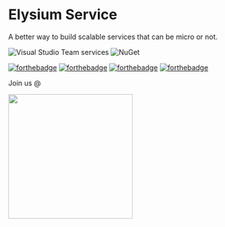 # Elysium Service

A better way to build scalable services that can be micro or not.

![Visual Studio Team services](https://img.shields.io/vso/build/elysiumlabs/28c50ec9-7531-40fd-8704-f2c618688944/1.svg?style=for-the-badge)
![NuGet](https://img.shields.io/nuget/dt/Elysium.Service.svg?style=for-the-badge)

[![forthebadge](http://forthebadge.com/images/badges/built-with-love.svg)](http://forthebadge.com)
[![forthebadge](http://forthebadge.com/images/badges/contains-cat-gifs.svg)](http://forthebadge.com)
[![forthebadge](http://forthebadge.com/images/badges/designed-in-ms-paint.svg)](http://forthebadge.com)
[![forthebadge](http://forthebadge.com/images/badges/fuck-it-ship-it.svg)](http://forthebadge.com)

Join us @ 

<a href="https://discord.gg/6qFrxRQ">
<img src="https://discordapp.com/assets/fc0b01fe10a0b8c602fb0106d8189d9b.png" width="250">
</a>
